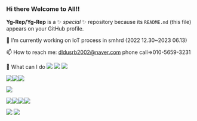 ### Hi there Welcome to All!! 


**Yg-Rep/Yg-Rep** is a ✨ _special_ ✨ repository because its `README.md` (this file) appears on your GitHub profile.

🔭 I’m currently working on IoT process in smhrd (2022 12.30~2023 06.13) 


📫 How to reach me: dldusrb2002@naver.com  phone call=>010-5659-3231 

:eyes:
What can I do
<img src="https://img.shields.io/badge/java-007396?style=for-the-badge&logo=java&logoColor=white"> <img src="https://img.shields.io/badge/python-3776AB?style=for-the-badge&logo=python&logoColor=white">
<img src="https://img.shields.io/badge/javascript-F7DF1E?style=for-the-badge&logo=javascript&logoColor=black">


<img src="https://img.shields.io/badge/html5-E34F26?style=for-the-badge&logo=html5&logoColor=white"><img src="https://img.shields.io/badge/css-1572B6?style=for-the-badge&logo=css3&logoColor=white"><img src="https://img.shields.io/badge/jquery-0769AD?style=for-the-badge&logo=jquery&logoColor=white">





<img src="https://img.shields.io/badge/mysql-4479A1?style=for-the-badge&logo=mysql&logoColor=white">




<img src="https://img.shields.io/badge/apache tomcat-F8DC75?style=for-the-badge&logo=apachetomcat&logoColor=white"><img src="https://img.shields.io/badge/bootstrap-7952B3?style=for-the-badge&logo=bootstrap&logoColor=white"><img src="https://img.shields.io/badge/spring-6DB33F?style=for-the-badge&logo=spring&logoColor=white"><img src="https://img.shields.io/badge/springboot-6DB33F?style=for-the-badge&logo=springboot&logoColor=white">




<img src="https://img.shields.io/badge/github-181717?style=for-the-badge&logo=github&logoColor=white">

<img src="https://img.shields.io/badge/arduino-00979D?style=for-the-badge&logo=arduino&logoColor=white">






<!--
Here are some ideas to get you started:

🔭 I’m currently working on IoT process in smhrd (2022 12.30~2023 06.13)

🌱 I’m currently learning Java / Java Script / Python / jsp /html css / oracle DB / Git / arduino 

👯 I’m looking to collaborate on ...
🤔 I’m looking for help with c c++
- 💬 Ask me about ...
 📫 How to reach me: dldusrb2002@naver.com  phone call=>010-5659-3231
- 😄 Pronouns: ...
- ⚡ Fun fact: ...
-->
